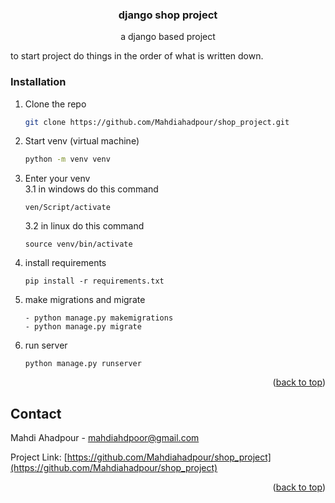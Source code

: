 <div id="top"></div>


  <h3 align="center">django shop project</h3>

  <p align="center">
   a django based project 
    <br />

to start project do things in the order of what is written down.

### Installation


1. Clone the repo
   ```sh
   git clone https://github.com/Mahdiahadpour/shop_project.git
   ```
2. Start venv (virtual machine)
   ```sh
   python -m venv venv
   ```
3. Enter your venv 
    <br />
   3.1 in windows do this command 
    ```
    ven/Script/activate
    ```
   3.2 in linux do this command
   ```
   source venv/bin/activate
   ```
4. install requirements
   ```
   pip install -r requirements.txt
   ```
5. make migrations and migrate
    ```
   - python manage.py makemigrations
   - python manage.py migrate
   ```
6. run server
    ```
   python manage.py runserver
   ```
<p align="right">(<a href="#top">back to top</a>)</p>




<!-- CONTACT -->
## Contact

Mahdi Ahadpour -  mahdiahdpoor@gmail.com

Project Link: [https://github.com/Mahdiahadpour/shop_project](https://github.com/Mahdiahadpour/shop_project)

<p align="right">(<a href="#top">back to top</a>)</p>


